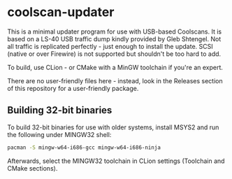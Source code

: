 # coolscan-updater

This is a minimal updater program for use with USB-based Coolscans.
It is based on a LS-40 USB traffic dump kindly provided by Gleb Shtengel.
Not all traffic is replicated perfectly - just enough to install the update.
SCSI (native or over Firewire) is not supported but shouldn't be too hard to add.

To build, use CLion - or CMake with a MinGW toolchain if you're an expert.

There are no user-friendly files here - instead, look in the Releases section
of this repository for a user-friendly package.

## Building 32-bit binaries

To build 32-bit binaries for use with older systems, install MSYS2 and run
the following under MINGW32 shell:

```bash
pacman -S mingw-w64-i686-gcc mingw-w64-i686-ninja
```

Afterwards, select the MINGW32 toolchain in CLion settings (Toolchain and CMake
sections).
